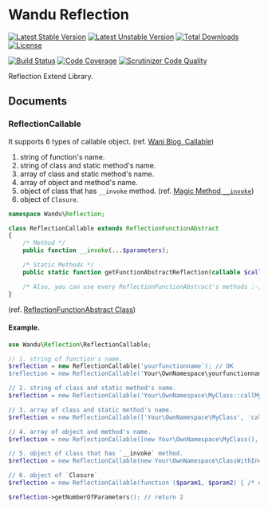 Wandu Reflection
===

[![Latest Stable Version](https://poser.pugx.org/wandu/reflection/v/stable.svg)](https://packagist.org/packages/wandu/reflection)
[![Latest Unstable Version](https://poser.pugx.org/wandu/reflection/v/unstable.svg)](https://packagist.org/packages/wandu/reflection)
[![Total Downloads](https://poser.pugx.org/wandu/reflection/downloads.svg)](https://packagist.org/packages/wandu/reflection)
[![License](https://poser.pugx.org/wandu/reflection/license.svg)](https://packagist.org/packages/wandu/reflection)

[![Build Status](https://travis-ci.org/Wandu/Reflection.svg?branch=master)](https://travis-ci.org/Wandu/Reflection)
[![Code Coverage](https://scrutinizer-ci.com/g/Wandu/Reflection/badges/coverage.png?b=master)](https://scrutinizer-ci.com/g/Wandu/Reflection/?branch=master)
[![Scrutinizer Code Quality](https://scrutinizer-ci.com/g/Wandu/Reflection/badges/quality-score.png?b=master)](https://scrutinizer-ci.com/g/Wandu/Reflection/?branch=master)

Reflection Extend Library.

## Documents

### ReflectionCallable

It supports 6 types of callable object. (ref.
[Wani Blog, Callable](http://blog.wani.kr/dev/php/php-something-4-callable))

1. string of function's name.
2. string of class and static method's name.
3. array of class and static method's name.
4. array of object and method's name.
5. object of class that has `__invoke` method. (ref. [Magic Method `__invoke`](http://php.net/manual/language.oop5.magic.php#object.invoke))
6. object of `Closure`.

```php
namespace Wandu\Reflection;

class ReflectionCallable extends ReflectionFunctionAbstract
{
    /* Method */
    public function __invoke(...$parameters);

    /* Static Methods */
    public static function getFunctionAbstractReflection(callable $callee);

    /* Also, you can use every ReflectionFunctionAbstract's methods :-) */
}
```

(ref. [ReflectionFunctionAbstract Class](http://php.net/manual/class.reflectionfunctionabstract.php))

#### Example.

```php
use Wandu\Reflection\ReflectionCallable;

// 1. string of function's name.
$reflection = new ReflectionCallable('yourfunctionname`); // OK
$reflection = new ReflectionCallable('Your\OwnNamespace\yourfunctionname`); // with namespace also OK.

// 2. string of class and static method's name.
$reflection = new ReflectionCallable('Your\OwnNamespace\MyClass::callMyMethod'); // OK

// 3. array of class and static method's name.
$reflection = new ReflectionCallable(['Your\OwnNamespace\MyClass', 'callMyMethod']); // OK

// 4. array of object and method's name.
$reflection = new ReflectionCallable([new Your\OwnNamespace\MyClass(), 'callMyMethod']); // OK

// 5. object of class that has `__invoke` method.
$reflection = new ReflectionCallable(new Your\OwnNamespace\ClassWithInvoke()); // OK

// 6. object of `Closure`
$reflection = new ReflectionCallable(function ($param1, $param2) { /* do something */ });

$reflection->getNumberOfParameters(); // return 2
```

